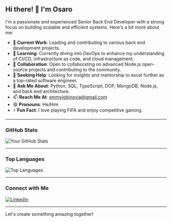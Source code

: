## Hi there! 👋 I'm Osaro

I'm a passionate and experienced Senior Back End Developer with a strong focus on building scalable and efficient systems. Here's a bit more about me:

- 🔭 **Current Work**: Leading and contributing to various back end development projects.
- 🌱 **Learning**: Currently diving into DevOps to enhance my understanding of CI/CD, infrastructure as code, and cloud management.
- 👯 **Collaboration**: Open to collaborating on advanced Node.js open-source projects and contributing to the community.
- 🤔 **Seeking Help**: Looking for insights and mentorship to excel further as a top-rated software engineer.
- 💬 **Ask Me About**: Python, SQL, TypeScript, OOP, MongoDB, Node.js, and back end architecture.
- 📫 **Reach Me At**: [emmyigbinovia@gmail.com](mailto:emmyigbinovia@gmail.com)
- 😄 **Pronouns**: He/Him
- ⚡ **Fun Fact**: I love playing FIFA and enjoy competitive gaming.

---

### GitHub Stats

![Your GitHub Stats](https://github-readme-stats.vercel.app/api?username=Osaroigb&show_icons=true&theme=radical)

---

### Top Languages

![Top Languages](https://github-readme-stats.vercel.app/api/top-langs/?username=Osaroigb&layout=compact&theme=radical)

---

### Connect with Me

[![LinkedIn](https://img.shields.io/badge/LinkedIn-Connect-blue)](https://www.linkedin.com/in/osaroigb)

---

Let's create something amazing together!
